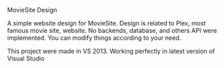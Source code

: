 MovieSite Design

A simple website design for MovieSite. Design is related to Plex, most famous movie site, website.
No backends, database, and others API were implemented. You can modify things according to your need.

This project were made in VS 2013. Working perfectly in latest version of Visual Studio
